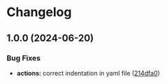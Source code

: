 # Changelog

## 1.0.0 (2024-06-20)


### Bug Fixes

* **actions:** correct indentation in yaml file ([214dfa0](https://github.com/Gorzas/web-resume/commit/214dfa025640521129a0b8ce2019d20bd263a71e))
